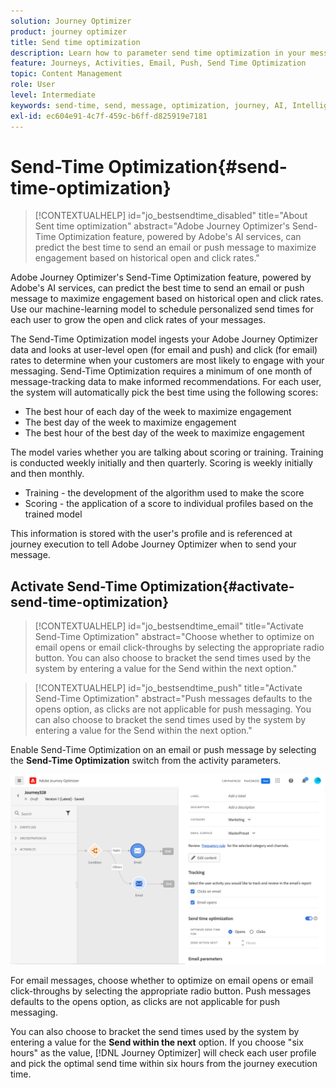 ```yaml
---
solution: Journey Optimizer
product: journey optimizer
title: Send time optimization
description: Learn how to parameter send time optimization in your messages
feature: Journeys, Activities, Email, Push, Send Time Optimization
topic: Content Management
role: User
level: Intermediate
keywords: send-time, send, message, optimization, journey, AI, Intelligent
exl-id: ec604e91-4c7f-459c-b6ff-d825919e7181
---
```

# Send-Time Optimization{#send-time-optimization}

>[!CONTEXTUALHELP]
>id="jo_bestsendtime_disabled"
>title="About Sent time optimization"
>abstract="Adobe Journey Optimizer's Send-Time Optimization feature, powered by Adobe's AI services, can predict the best time to send an email or push message to maximize engagement based on historical open and click rates."

Adobe Journey Optimizer's Send-Time Optimization feature, powered by Adobe's AI services, can predict the best time to send an email or push message to maximize engagement based on historical open and click rates. Use our machine-learning model to schedule personalized send times for each user to grow the open and click rates of your messages.

The Send-Time Optimization model ingests your Adobe Journey Optimizer data and looks at user-level open (for email and push) and click (for email) rates to determine when your customers are most likely to engage with your messaging. Send-Time Optimization requires a minimum of one month of message-tracking data to make informed recommendations. For each user, the system will automatically pick the best time using the following scores:

* The best hour of each day of the week to maximize engagement
* The best day of the week to maximize engagement
* The best hour of the best day of the week to maximize engagement

The model varies whether you are talking about scoring or training. Training is conducted weekly initially and then quarterly. Scoring is weekly initially and then monthly.

* Training - the development of the algorithm used to make the score
* Scoring - the application of a score to individual profiles based on the trained model

This information is stored with the user's profile and is referenced at journey execution to tell Adobe Journey Optimizer when to send your message. 

## Activate Send-Time Optimization{#activate-send-time-optimization}

>[!CONTEXTUALHELP]
>id="jo_bestsendtime_email"
>title="Activate Send-Time Optimization"
>abstract="Choose whether to optimize on email opens or email click-throughs by selecting the appropriate radio button. You can also choose to bracket the send times used by the system by entering a value for the Send within the next option."

>[!CONTEXTUALHELP]
>id="jo_bestsendtime_push"
>title="Activate Send-Time Optimization"
>abstract="Push messages defaults to the opens option, as clicks are not applicable for push messaging. You can also choose to bracket the send times used by the system by entering a value for the Send within the next option."

Enable Send-Time Optimization on an email or push message by selecting the **Send-Time Optimization** switch from the activity parameters. 

![](../building-journeys/assets/jo-message5.png)

For email messages, choose whether to optimize on email opens or email click-throughs by selecting the appropriate radio button. Push messages defaults to the opens option, as clicks are not applicable for push messaging. 

You can also choose to bracket the send times used by the system by entering a value for the **Send within the next** option. If you choose "six hours" as the value, [!DNL Journey Optimizer] will check each user profile and pick the optimal send time within six hours from the journey execution time.
